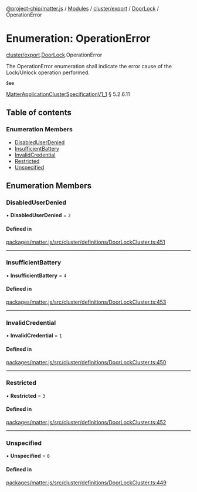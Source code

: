 [@project-chip/matter.js](../README.md) / [Modules](../modules.md) / [cluster/export](../modules/cluster_export.md) / [DoorLock](../modules/cluster_export.DoorLock.md) / OperationError

# Enumeration: OperationError

[cluster/export](../modules/cluster_export.md).[DoorLock](../modules/cluster_export.DoorLock.md).OperationError

The OperationError enumeration shall indicate the error cause of the Lock/Unlock operation performed.

**`See`**

[MatterApplicationClusterSpecificationV1_1](../interfaces/spec_export.MatterApplicationClusterSpecificationV1_1.md) § 5.2.6.11

## Table of contents

### Enumeration Members

- [DisabledUserDenied](cluster_export.DoorLock.OperationError.md#disableduserdenied)
- [InsufficientBattery](cluster_export.DoorLock.OperationError.md#insufficientbattery)
- [InvalidCredential](cluster_export.DoorLock.OperationError.md#invalidcredential)
- [Restricted](cluster_export.DoorLock.OperationError.md#restricted)
- [Unspecified](cluster_export.DoorLock.OperationError.md#unspecified)

## Enumeration Members

### DisabledUserDenied

• **DisabledUserDenied** = ``2``

#### Defined in

[packages/matter.js/src/cluster/definitions/DoorLockCluster.ts:451](https://github.com/project-chip/matter.js/blob/dfd1dc35/packages/matter.js/src/cluster/definitions/DoorLockCluster.ts#L451)

___

### InsufficientBattery

• **InsufficientBattery** = ``4``

#### Defined in

[packages/matter.js/src/cluster/definitions/DoorLockCluster.ts:453](https://github.com/project-chip/matter.js/blob/dfd1dc35/packages/matter.js/src/cluster/definitions/DoorLockCluster.ts#L453)

___

### InvalidCredential

• **InvalidCredential** = ``1``

#### Defined in

[packages/matter.js/src/cluster/definitions/DoorLockCluster.ts:450](https://github.com/project-chip/matter.js/blob/dfd1dc35/packages/matter.js/src/cluster/definitions/DoorLockCluster.ts#L450)

___

### Restricted

• **Restricted** = ``3``

#### Defined in

[packages/matter.js/src/cluster/definitions/DoorLockCluster.ts:452](https://github.com/project-chip/matter.js/blob/dfd1dc35/packages/matter.js/src/cluster/definitions/DoorLockCluster.ts#L452)

___

### Unspecified

• **Unspecified** = ``0``

#### Defined in

[packages/matter.js/src/cluster/definitions/DoorLockCluster.ts:449](https://github.com/project-chip/matter.js/blob/dfd1dc35/packages/matter.js/src/cluster/definitions/DoorLockCluster.ts#L449)
